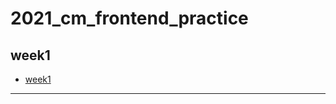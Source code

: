 # 2021_cm_frontend_practice
 
## week1
- [week1](https://github.com/jaosn60810/2021_cm_frontend_practice/tree/main/week1_all)

---
